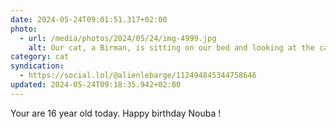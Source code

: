 ```yaml
---
date: 2024-05-24T09:01:51.317+02:00
photo:
  - url: /media/photos/2024/05/24/img-4999.jpg
    alt: Our cat, a Birman, is sitting on our bed and looking at the camera with here blue eyes full of love
category: cat
syndication:
  - https://social.lol/@alienlebarge/112494845344758646
updated: 2024-05-24T09:18:35.942+02:00
---
```


Your are 16 year old today.
Happy birthday Nouba !
